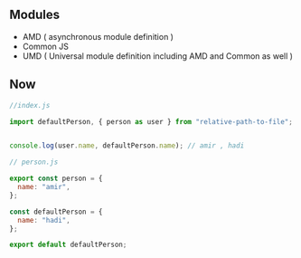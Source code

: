 ## Modules

- AMD ( asynchronous module definition )
- Common JS
- UMD ( Universal module definition including AMD and Common as well )

## Now

```js
//index.js

import defaultPerson, { person as user } from "relative-path-to-file";


console.log(user.name, defaultPerson.name); // amir , hadi
```

```js
// person.js

export const person = {
  name: "amir",
};

const defaultPerson = {
  name: "hadi",
};

export default defaultPerson;
```
